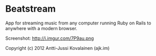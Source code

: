 Beatstream
==========

App for streaming music from any computer running Ruby on Rails to anywhere with a modern browser.

Screenshot: http://i.imgur.com/7P9au.png

Copyright (c) 2012 Antti-Jussi Kovalainen (ajk.im)